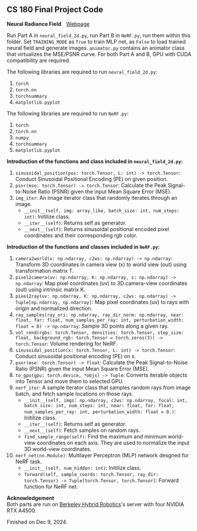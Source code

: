 ## CS 180 Final Project Code

**Neural Radiance Field**&emsp;[Webpage](https://davidpaulwei.github.io/cs180/proj6/)

Run Part A in `neural_field_2d.py`, run Part B in `NeRF.py`, run them within this folder. Set `TRAINING_MODE` as `True` to train MLP net, as `False` to load trained neural field and generate images. `animator.py` contains an animator class that virtualizes the MSE/PSNR curve. For both Part A and B, GPU with CUDA compatibility are required.    

The following libraries are required to run `neural_field_2d.py`:
1. `torch`
2. `torch.nn`
3. `torchsummary`
4. `matplotlib.pyplot`

The following libraries are required to run `NeRF.py`:    
1. `torch`
2. `torch.nn`
3. `numpy`
4. `torchsummary`
5. `matplotlib.pyplot`

**Introduction of the functions and class included in `neural_field_2d.py`:**  
1. `sinusoidal_position(pos: torch.Tensor, L: int) -> torch.Tensor`: Conduct Sinusoidal Positional Encoding (PE) on given position.
2. `psnr(mse: torch.Tensor) -> torch.Tensor`: Calculate the Peak Signal-to-Noise Ratio (PSNR) given 
the input Mean Square Error (MSE).   
3. `img_iter`: An image iterator class that randomly iterates through an image.
    - `__init__(self, img: array_like, batch_size: int, num_steps: int)`: Initilize class.
    - `__iter__(self)`: Returns self as generator.
    - `__next__(self)`: Returns sinusoidal positional encoded pixel coordinates and their corresponding rgb color.
  
**Introduction of the functions and classes included in `NeRF.py`:**  
1. `camera2world(x: np.ndarray, c2ws: np.ndarray) -> np.ndarray`: Transform 3D coordinates in camera view (x) to world view (out) using transformation matrix T.
2. `pixel2camera(uv: np.ndarray, K: np.ndarray, s: np.ndarray) -> np.ndarray`: Map pixel coordinates (uv) to 3D camera-view coordinates (out) using intrinsic matrix K.
3. `pixel2ray(uv: np.ndarray, K: np.ndarray, c2ws: np.ndarray) -> Tuple[np.ndarray, np.ndarray]`: Map pixel coordinates (uv) to rays with origin and normalized direction.
4. `ray_samples(ray_ori: np.ndarray, ray_dir_norm: np.ndarray, near: float, far: float, num_samples_per_ray: int, perturbation_width: float = 0) -> np.ndarray`: Sample 3D points along a given ray.
5. `vol_rend(rgbs: torch.Tensor, densities: torch.Tensor, step_size: float, background_rgb: torch.Tensor = torch.zeros(3)) -> torch.Tensor`: Volume rendering for NeRF.
6. `sinusoidal_position(x: torch.Tensor, L: int) -> torch.Tensor`: Conduct sinusoidal positional encoding (PE) on x.
7. `psnr(mse: torch.Tensor) -> float`: Calculate the Peak Signal-to-Noise Ratio (PSNR) given the input Mean Square Error (MSE).
8. `to_gpu(gpu: torch.device, *objs) -> Tuple`: Converts iterable objects into Tensor and move them to selected GPU.   
9. `nerf_iter`: A sample iterator class that samples random rays from image batch, and fetch sample locations on those rays.
    - `__init__(self, imgs: np.ndarray, c2ws: np.ndarray, focal: int, batch_size: int, num_steps: int, near: float, far: float, num_samples_per_ray: int, perturbation_width: float = 0.)`: Initilize class.
    - `__iter__(self)`: Returns self as generator.
    - `__next__(self)`: Fetch samples on random rays.
    - `find_sample_range(self)`: Find the maximum and minimum world-view coordinates on each axis. They are used to normalize the input 3D world-view coordinates.
10. `nerf_net(nn.Module)`: Multilayer Perceptron (MLP) network desgned for NeRF task.
    - `__init__(self, num_hidden: int)`: Initilize class.
    - `forward(self, sample_coords: torch.Tensor, ray_dir: torch.Tensor) -> Tuple[torch.Tensor, torch.Tensor]`: Forward function for NeRF net.
    
    
**Acknowledgement**   
Both parts are run on [Berkeley Hybrid Robotics](https://hybrid-robotics.berkeley.edu)'s server with four NVIDIA RTX A4500.

Finished on Dec 9, 2024.
